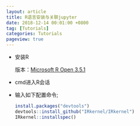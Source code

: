 ```yaml
---
layout: article
title: R语言安装与关联jupyter
date: 2018-12-14 00:01:00 +0800
tag: [Tutorials] 
categories: Tutorials
pageview: true
---
```




- 安装R

  版本：[Microsoft R Open 3.5.1](https://mran.revolutionanalytics.com/download)

- cmd进入R会话



- 输入如下配置命令;

  ```R
  install.packages("devtools")
  devtools::install_github("IRkernel/IRkernel")
  IRkernel::installspec()
  ```

  


